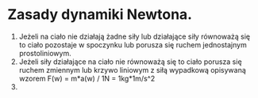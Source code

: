 # Zasady dynamiki Newtona.
1. Jeżeli na ciało nie działają żadne siły lub działające siły równoważą się to ciało pozostaje w spoczynku lub porusza się ruchem jednostajnym prostoliniowym.
2. Jeżeli siły działające na ciało nie równoważą się to ciało porusza się ruchem zmiennym lub krzywo liniowym z siłą wypadkową opisywaną wzorem F(w) = m\*a(w) / 1N = 1kg\*1m/s^2
3. 
